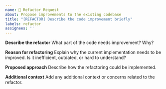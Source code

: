 ```yaml
---
name: 🔨 Refactor Request
about: Propose improvements to the existing codebase
title: "[REFACTOR] Describe the code improvement briefly"
labels: refactor
assignees: ''
---
```


**Describe the refactor**
What part of the code needs improvement? Why?

**Reason for refactoring**
Explain why the current implementation needs to be improved. Is it inefficient, outdated, or hard to understand?

**Proposed approach**
Describe how the refactoring could be implemented.

**Additional context**
Add any additional context or concerns related to the refactor.
